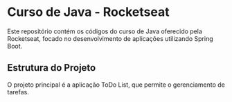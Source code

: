 # Curso de Java - Rocketseat

Este repositório contém os códigos do curso de Java oferecido pela Rocketseat, focado no desenvolvimento de aplicações utilizando Spring Boot.

## Estrutura do Projeto

O projeto principal é a aplicação ToDo List, que permite o gerenciamento de tarefas.
